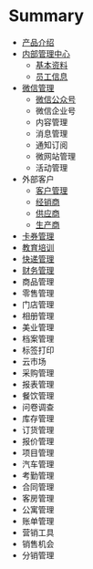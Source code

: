 # Summary

* [产品介绍](README.md)
* [内部管理中心](chapter1.md)
  * [基本资料](chapter1/ji-ben-zi-liao.md)
  * [员工信息](chapter1/yuan-gong-xin-xi.md)
* [微信管理](qia-quan-guan-li.md)
  * [微信公众号](qia-quan-guan-li/wei-xin-gong-zhong-hao.md)
  * 微信企业号
  * 内容管理
  * 消息管理
  * 通知订阅
  * 微网站管理
  * 活动管理
* 外部客户
  * [客户管理](ke-hu-guan-li.md)
  * [经销商](jing-xiao-shang.md)
  * [供应商](gong-ying-shang.md)
  * [生产商](sheng-chan-shang.md)
* [卡券管理](qia-quan-guan-li.md)
* [教育培训](jiao-yu-pei-xun.md)
* [快递管理](kuai-di-guan-li.md)
* [财务管理](cai-wu-guan-li.md)
* 商品管理
* 零售管理
* 门店管理
* 相册管理
* 美业管理
* 档案管理
* 标签打印
* 云市场
* 采购管理
* 报表管理
* 餐饮管理
* 问卷调查
* 库存管理
* 订货管理
* 报价管理
* 项目管理
* 汽车管理
* 考勤管理
* 合同管理
* 客房管理
* 公寓管理
* 账单管理
* 营销工具
* 销售机会
* 分销管理

